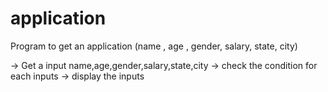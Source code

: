 # application

Program to get an application (name , age , gender, salary, state, city)

-> Get a input name,age,gender,salary,state,city
-> check the condition for each inputs 
-> display the inputs 
